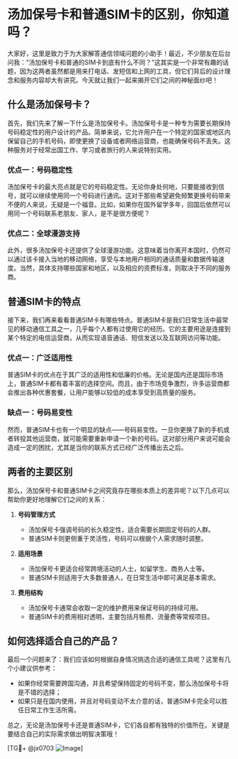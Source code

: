 # 汤加保号卡和普通SIM卡的区别，你知道吗？

大家好，这里是致力于为大家解答通信领域问题的小助手！最近，不少朋友在后台问我：“汤加保号卡和普通的SIM卡到底有什么不同？”这其实是一个非常有趣的话题，因为这两者虽然都是用来打电话、发短信和上网的工具，但它们背后的设计理念和服务内容却大有讲究。今天就让我们一起来揭开它们之间的神秘面纱吧！

## 什么是汤加保号卡？

首先，我们先来了解一下什么是汤加保号卡。汤加保号卡是一种专为需要长期保持号码稳定性的用户设计的产品。简单来说，它允许用户在一个特定的国家或地区内保留自己的手机号码，即使更换了设备或者网络运营商，也能确保号码不丢失。这种服务对于经常出国工作、学习或者旅行的人来说特别实用。

### 优点一：号码稳定性

汤加保号卡的最大亮点就是它的号码稳定性。无论你身处何地，只要能接收到信号，就可以继续使用同一个号码进行通讯。这对于那些希望避免频繁更换号码带来不便的人来说，无疑是一个福音。比如，如果你在国外留学多年，回国后依然可以用同一个号码联系老朋友、家人，是不是很方便呢？

### 优点二：全球漫游支持

此外，很多汤加保号卡还提供了全球漫游功能。这意味着当你离开本国时，仍然可以通过该卡接入当地的移动网络，享受与本地用户相同的通话质量和数据传输速度。当然，具体支持哪些国家和地区，以及相应的资费标准，则取决于不同的服务商。

## 普通SIM卡的特点

接下来，我们再来看看普通SIM卡有哪些特点。普通SIM卡是我们日常生活中最常见的移动通信工具之一，几乎每个人都有过使用它的经历。它的主要用途是连接到某个特定的电信运营商，从而实现语音通话、短信发送以及互联网访问等功能。

### 优点一：广泛适用性

普通SIM卡的优点在于其广泛的适用性和低廉的价格。无论是国内还是国际市场上，普通SIM卡都有着丰富的选择空间。而且，由于市场竞争激烈，许多运营商都会推出各种优惠套餐，让用户能够以较低的成本享受到高质量的服务。

### 缺点一：号码易变性

然而，普通SIM卡也有一个明显的缺点——号码易变性。一旦你更换了新的手机或者转投其他运营商，就可能需要重新申请一个新的号码。这对部分用户来说可能会造成一定的困扰，尤其是当你的联系方式已经广泛传播出去之后。

## 两者的主要区别

那么，汤加保号卡和普通SIM卡之间究竟存在哪些本质上的差异呢？以下几点可以帮助你更好地理解它们之间的关系：

1. **号码管理方式**  
   - 汤加保号卡强调号码的长久稳定性，适合需要长期固定号码的人群。
   - 普通SIM卡则更侧重于灵活性，号码可以根据个人需求随时调整。

2. **适用场景**  
   - 汤加保号卡更适合经常跨境活动的人士，如留学生、商务人士等。
   - 普通SIM卡则适用于大多数普通人，在日常生活中即可满足基本需求。

3. **费用结构**  
   - 汤加保号卡通常会收取一定的维护费用来保证号码的持续可用。
   - 普通SIM卡的费用相对透明，主要包括月租费、流量费等常规项目。

## 如何选择适合自己的产品？

最后一个问题来了：我们应该如何根据自身情况挑选合适的通信工具呢？这里有几个小建议供参考：

- 如果你经常需要跨国沟通，并且希望保持固定的号码不变，那么汤加保号卡将是不错的选择；
- 如果只是在国内使用，并且对号码变动不太介意的话，普通SIM卡完全可以胜任日常工作生活所需。

总之，无论是汤加保号卡还是普通SIM卡，它们各自都有独特的价值所在。关键是要结合自己的实际需求做出明智决策哦！

[TG💪+ @jx0703 ![Image](https://github.com/user-attachments/assets/dbca1d08-cadb-493c-b0ec-ad6f7a83f270)]